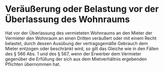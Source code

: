 # Veräußerung oder Belastung vor der Überlassung des Wohnraums

Hat vor der Überlassung des vermieteten Wohnraums an den Mieter der Vermieter den Wohnraum an einen Dritten veräußert oder mit einem Recht belastet, durch dessen Ausübung der vertragsgemäße Gebrauch dem Mieter entzogen oder beschränkt wird, so gilt das Gleiche wie in den Fällen des § 566 Abs. 1 und des § 567, wenn der Erwerber dem Vermieter gegenüber die Erfüllung der sich aus dem Mietverhältnis ergebenden Pflichten übernommen hat. 

